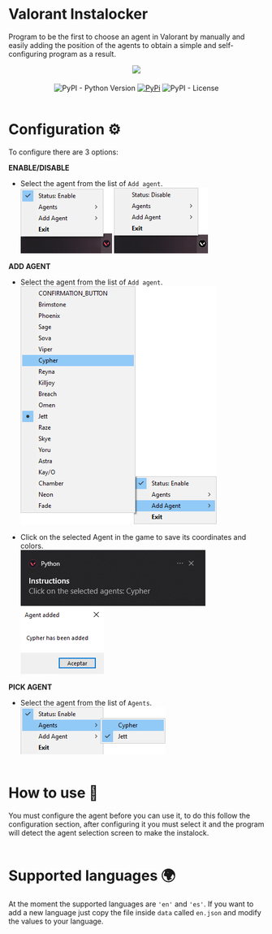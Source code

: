 # Valorant Instalocker
Program to be the first to choose an agent in Valorant by manually and easily adding the position of the agents to obtain a simple and self-configuring program as a result.

<div align="center">
<img src="data/icon_enable.ico" width="300" /><br><br>
<img alt="PyPI - Python Version" src="https://img.shields.io/pypi/pyversions/bing-rewards?style=flat-square&label=Python&logo=python&logoColor=yellow">
<a href="https://pypi.org/project/bing-rewards/"> <img alt="PyPi" src="https://img.shields.io/pypi/v/bing-rewards?label=PyPI&style=flat-square&logo=pypi&logoColor=yellow"></a>
<img alt="PyPI - License" src="https://img.shields.io/pypi/l/bing-rewards?style=flat-square&label=License&color=blueviolet">
</div><br>

# Configuration ⚙️
To configure there are 3 options:

**ENABLE/DISABLE**
- Select the agent from the list of `Add agent`.<br>
    [![IMAGE ALT TEXT HERE](img/5.png)](img/5.png)
    [![IMAGE ALT TEXT HERE](img/6.png)](img/6.png)

**ADD AGENT**
- Select the agent from the list of `Add agent`.<br>
    [![IMAGE ALT TEXT HERE](img/1.png)](img/1.png)

- Click on the selected Agent in the game to save its coordinates and colors.<br>
    [![IMAGE ALT TEXT HERE](img/2.png)](img/2.png)<br>
    [![IMAGE ALT TEXT HERE](img/3.png)](img/3.png)

**PICK AGENT**
- Select the agent from the list of `Agents`.<br>
    [![IMAGE ALT TEXT HERE](img/4.png)](img/4.png)
<br><br>

# How to use 📝
You must configure the agent before you can use it, to do this follow the configuration section, after configuring it you must select it and the program will detect the agent selection screen to make the instalock.
<br><br>

# Supported languages 🌍
At the moment the supported languages are `'en'` and `'es'`. If you want to add a new language just copy the file inside `data` called `en.json` and modify the values to your language.